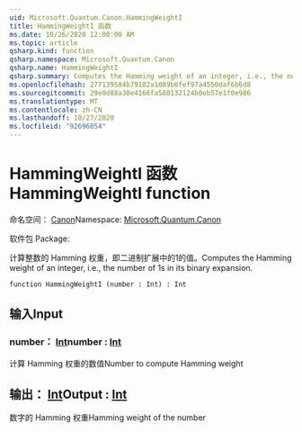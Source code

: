 ```yaml
---
uid: Microsoft.Quantum.Canon.HammingWeightI
title: HammingWeightI 函数
ms.date: 10/26/2020 12:00:00 AM
ms.topic: article
qsharp.kind: function
qsharp.namespace: Microsoft.Quantum.Canon
qsharp.name: HammingWeightI
qsharp.summary: Computes the Hamming weight of an integer, i.e., the number of 1s in its binary expansion.
ms.openlocfilehash: 277139584b79182a1089b6fef97a4550daf6b6d8
ms.sourcegitcommit: 29e0d88a30e4166fa580132124b0eb57e1f0e986
ms.translationtype: MT
ms.contentlocale: zh-CN
ms.lasthandoff: 10/27/2020
ms.locfileid: "92696054"
---
```

# <a name="hammingweighti-function"></a><span data-ttu-id="a3833-102">HammingWeightI 函数</span><span class="sxs-lookup"><span data-stu-id="a3833-102">HammingWeightI function</span></span>

<span data-ttu-id="a3833-103">命名空间： [Canon](xref:Microsoft.Quantum.Canon)</span><span class="sxs-lookup"><span data-stu-id="a3833-103">Namespace: [Microsoft.Quantum.Canon](xref:Microsoft.Quantum.Canon)</span></span>

<span data-ttu-id="a3833-104">软件包 [](https://nuget.org/packages/)</span><span class="sxs-lookup"><span data-stu-id="a3833-104">Package: [](https://nuget.org/packages/)</span></span>


<span data-ttu-id="a3833-105">计算整数的 Hamming 权重，即二进制扩展中的1的值。</span><span class="sxs-lookup"><span data-stu-id="a3833-105">Computes the Hamming weight of an integer, i.e., the number of 1s in its binary expansion.</span></span>

```qsharp
function HammingWeightI (number : Int) : Int
```


## <a name="input"></a><span data-ttu-id="a3833-106">输入</span><span class="sxs-lookup"><span data-stu-id="a3833-106">Input</span></span>

### <a name="number--int"></a><span data-ttu-id="a3833-107">number： [Int](xref:microsoft.quantum.lang-ref.int)</span><span class="sxs-lookup"><span data-stu-id="a3833-107">number : [Int](xref:microsoft.quantum.lang-ref.int)</span></span>

<span data-ttu-id="a3833-108">计算 Hamming 权重的数值</span><span class="sxs-lookup"><span data-stu-id="a3833-108">Number to compute Hamming weight</span></span>



## <a name="output--int"></a><span data-ttu-id="a3833-109">输出： [Int](xref:microsoft.quantum.lang-ref.int)</span><span class="sxs-lookup"><span data-stu-id="a3833-109">Output : [Int](xref:microsoft.quantum.lang-ref.int)</span></span>

<span data-ttu-id="a3833-110">数字的 Hamming 权重</span><span class="sxs-lookup"><span data-stu-id="a3833-110">Hamming weight of the number</span></span>
